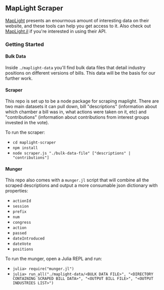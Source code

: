 
## MapLight Scraper

[MapLight](http://maplight.org/) presents an enourmous amount of interesting data on their website, and these tools can help you get access to it. Also check out [MapLight.jl](https://github.com/WestleyArgentum/MapLight.jl) if you're interested in using their API.


### Getting Started

#### Bulk Data
Inside `./maplight-data` you'll find bulk data files that detail industry positions on different versions of bills. This data will be the basis for our further work.

#### Scraper
This repo is set up to be a node package for scraping maplight. There are two main datasets it can pull down, bill "descriptions" (information about which chamber a bill was in, what actions were taken on it, etc) and "contributions" (information about contributions from interest groups invested in the vote).

To run the scraper:
- `cd maplight-scraper`
- `npm install`
- `node scraper.js "./bulk-data-file" ["descriptions" | "contributions"]`

#### Munger
This repo also comes with a `munger.jl` script that will combine all the scraped descriptions and output a more consumable json dictionary with properties:

- `actionId`
- `session`
- `prefix`
- `num`
- `congress`
- `action`
- `passed`
- `dateIntroduced`
- `dateVote`
- `positions`

To run the munger, open a Julia REPL and run:
- `julia> require("munger.jl")`
- `julia> run_all("./maplight-data/<BULK DATA FILE>", "<DIRECTORY CONTAINING SCRAPED BILL DATA>", "<OUTPUT BILL FILE>", "<OUTPUT INDUSTRIES LIST>")`
